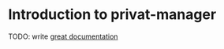 # Introduction to privat-manager

TODO: write [great documentation](http://jacobian.org/writing/what-to-write/)

